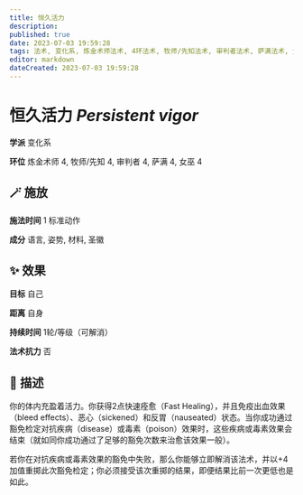 ```yaml
---
title: 恒久活力
description: 
published: true
date: 2023-07-03 19:59:28
tags: 法术, 变化系, 炼金术师法术, 4环法术, 牧师/先知法术, 审判者法术, 萨满法术, 女巫法术
editor: markdown
dateCreated: 2023-07-03 19:59:28
---
```


# **恒久活力** *Persistent vigor*

**学派** 变化系 

**环位** 炼金术师 4, 牧师/先知 4, 审判者 4, 萨满 4, 女巫 4

## 🪄 施放

**施法时间** 1 标准动作

**成分** 语言, 姿势, 材料, 圣徽

## ✨ 效果 

**目标** 自己 

**距离** 自身  

**持续时间** 1轮/等级（可解消） 

**法术抗力** 否

## 📖 描述

你的体内充盈着活力。你获得2点快速痊愈（Fast Healing），并且免疫出血效果（bleed effects）、恶心（sickened）和反胃（nauseated）状态。当你成功通过豁免检定对抗疾病（disease）或毒素（poison）效果时，这些疾病或毒素效果会结束（就如同你成功通过了足够的豁免次数来治愈该效果一般）。

若你在对抗疾病或毒素效果的豁免中失败，那么你能够立即解消该法术，并以+4加值重掷此次豁免检定；你必须接受该次重掷的结果，即便结果比前一次更低也是如此。
    